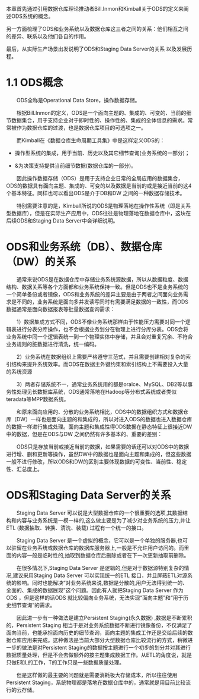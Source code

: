 

本章首先通过引用数据仓库理论推动者Bill.Inmon和Kimball关于ODS的定义来阐述ODS系统的概念。

另一方面梳理了ODS和业务系统以及数据仓库这三者之间的关系：他们相互之间的差异、联系以及他们各自的作用。

最后，从实际生产场景出发说明了ODS和Staging Data Server的关系 以及发展历程。



# 1.1 ODS概念

  ODS全称是Operational Data Store，操作数据存储。

  根据Bill.Inmon的定义，ODS是一个面向主题的、集成的、可变的、当前的细节数据集合，用于支持企业对于即时性的、操作性的、集成的全体信息的需求。常常被作为数据仓库的过渡，也是数据仓库项目的可选项之一。

  而Kimball在《数据仓库生命周期工具集》中是这样定义ODS的：



- 操作型系统的集成，用于当前、历史以及其它细节查询(业务系统的一部分)；

  

- &为决策支持提供当前细节数据(数据仓库的一部分)。

  

  因此操作数据存储（ODS）是用于支持企业日常的全局应用的数据集合，ODS的数据具有面向主题、集成的、可变的以及数据是当前的或是接近当前的这4个基本特征。同样也可以看出ODS是介于DB和DW 之间的一种数据存储技术。

  特别需要注意的是，Kimball所说的ODS是物理落地在操作性系统（即是关系型数据库），但是在实际生产应用中，ODS往往是物理落地在数据仓库中，这块在后续ODS和Staging Data Server中会详细说明。

# ODS和业务系统（DB）、数据仓库（DW）的关系

  通常来说ODS是在数据仓库中存储业务系统源数据，所以从数据粒度、数据结构、数据关系等各个方面都和业务系统保持一致。但是ODS也不是业务系统的一个简单备份或者镜像，ODS和业务系统的差异主要是由于两者之间面向业务需求是不同的，业务系统是面向多并发读写同时有需要满足数据的一致性，而ODS数据通常是面向数据报表等批量数据查询需求：

  1）数据集成方式不同，ODS不像业务系统那样由于性能压力需要对同一个逻辑表进行分表分库操作，也不会根据业务划分在物理上进行分库分表。ODS会将业务系统中同一个逻辑表统一到一个物理实体中存储，并且会对重复冗余、不符合业务规则的脏数据进行清洗，统一编码。

  2）业务系统在数据组织上需要严格遵守三范式，并且需要创建相对复杂的索引结构来提升系统效率。而ODS在数据主外键约束和索引结构上不需要投入大量的系统资源

  3）两者存储系统不一，通常业务系统用的都是oralce、MySQL、DB2等以事务性处理见长数据库系统，ODS通常落地在Hadoop等分布式系统或者类似teradata等MPP数据系统。

  和原来面向应用的、分散的业务系统相比，ODS中的数据组织方式和数据仓库（DW）一样也是面向主题的和集成的，所以对进入ODS的数据也进入数据仓库的数据一样进行集成处理。面向主题和集成性得ODS数据在静态特征上很接近DW中的数据，但是在ODS与DW 之间仍然有许多基本的、重要的差别：

  ODS只是存放当前或接近当前的数据，如果需要的话还可以对ODS中的数据进行增、删和更新等操作，虽然DW中的数据也是面向主题和集成的，但这些数据一般不进行修改，所以ODS和DW的区别主要体现数据的可变性、当前性、稳定性、汇总度上。

# ODS和Staging Data Server的关系

  Staging Data Server 可以说是大型数据仓库的一个很重要的选项,其数据结构和内容与业务系统是一模一样的,这么做主要是为了减少对业务系统的压力,并让ETL (数据抽取、转换、清洗、装载) 过程有一个统一的接口。

  Staging Data Server 是一个虚拟的概念，它可以是一个单独的服务器,也可以驻留在业务系统或数据仓库的数据库服务器上,一般是不允许用户访问的。而里面的内容一般是临时性的,抽取到数据仓库后删除或者在下一次更新抽取前删除。

  在很多情况下,Staging Data Server 是逻辑的,但是对于数据源特别复杂的情况,建议采用Staging Data Server 可以实现统一的ETL 接口，并且屏蔽ETL对源系统的影响。同时也能解决“对业务系统来说,数据是分散的,用户无法得到统一的、全面的、集成的数据展现”这个问题。因此有人就把Staging Data Server 作为ODS ，但是这样的话ODS 就比较偏向业务系统，无法实现“面向主题”和“用于历史细节查询”的需求。

  因此进一步有一种做法是建立Persistent Staging(永久数据) ,数据是不断累积的，Persistent Staging 相当于是对业务系统数据不断进行镜像备份，不仅满足了面向当前，也能承担面向历史的细节查询，面向主题的集成工作还是交给后续的数据仓库应用来完成。这种做法是当前大部分大型数据仓库比较流行的方式，稍微进一步的做法是对Persistent Staging的数据按主题进行一个初步的划分并对其进行数据质量处理，但是不会去做额外的按主题集成数据工作。从ETL的角度说，就是只做E和L的工作，T的工作只是一些数据质量处理。

  但是这样做的最主要的问题就是需要消耗极大存储成本，所以往往使用Persistent Staging，系统物理都是落地在数据仓库中的，通常就是用目前比较流行的云存储。